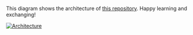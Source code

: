 This diagram shows the architecture of [this repository](https://github.com/Hongbo-Miao/hongbomiao.com). Happy learning and exchanging!

[![Architecture](https://user-images.githubusercontent.com/3375461/183270630-fafb9bed-8961-4d60-83d3-f51d5150e322.svg)](https://github.com/Hongbo-Miao/hongbomiao.com)
